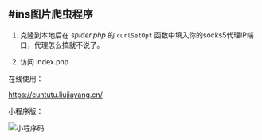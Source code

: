 
#ins图片爬虫程序
---

1. 克隆到本地后在 *spider.php* 的 `curlSetOpt` 函数中填入你的socks5代理IP端口，代理怎么搞就不说了。

2. 访问 index.php

在线使用：

https://cuntutu.liujiayang.cn/

小程序版：

![小程序码](https://www.liujiayang.cn/cuntutu/gh_c83a5fccd1be_430.jpg)